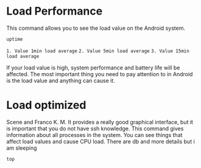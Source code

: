 # Load Performance

This command allows you to see the load value on the Android system.
```
uptime
```

`1. Value 1min load average`
`2. Value 5min load average`
`3. Value 15min load average`

If your load value is high, system performance and battery life will be affected.
The most important thing you need to pay attention to in Android is the load value and anything can cause it.

# Load optimized
Scene and Franco K. M. It provides a really good graphical interface, but it is important that you do not have ssh knowledge.
This command gives information about all processes in the system. You can see things that affect load values ​​and cause CPU load. There are db and more details but i am sleeping
```
top
```
